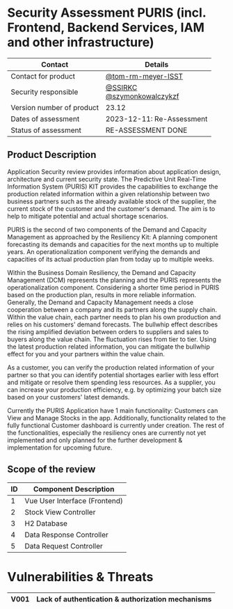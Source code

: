 # Security Assessment PURIS (incl. Frontend, Backend Services, IAM and other infrastructure)

| Contact                  | Details                                                                           |
| ------------------------- | ---------------------------------------------------------------------------------------------- |
| Contact for product       | [@tom-rm-meyer-ISST](https://github.com/tom-rm-meyer-ISST) |
| Security responsible      | [@SSIRKC](https://github.com/SSIRKC) <br> [@szymonkowalczykzf](https://github.com/szymonkowalczykzf) |
| Version number of product | 23.12                                                                                          |
| Dates of assessment       | 2023-12-11: Re-Assessment                                                                      |
| Status of assessment      | RE-ASSESSMENT DONE                                                                            |

## Product Description
Application Security review provides information about application design, architecture and current security state.
The Predictive Unit Real-Time Information System (PURIS) KIT provides the capabilities to exchange the production related information within a given relationship between two business partners such as the already available stock of the supplier, the current stock of the customer and the customer's demand. The aim is to help to mitigate potential and actual shortage scenarios.

PURIS is the second of two components of the Demand and Capacity Management as approached by the Resiliency Kit:
A planning component forecasting its demands and capacities for the next months up to multiple years.
An operationalization component verifying the demands and capacities of its actual production plan from today up to multiple weeks.


Within the Business Domain Resiliency, the Demand and Capacity Management (DCM) represents the planning and the PURIS represents the operationalization component. Considering a shorter time period in PURIS based on the production plan, results in more reliable information.
Generally, the Demand and Capacity Management needs a close cooperation between a company and its partners along the supply chain.
Within the value chain, each partner needs to plan his own production and relies on his customers' demand forecasts. The bullwhip effect describes the rising amplified deviation between orders to suppliers and sales to buyers along the value chain. The fluctuation rises from tier to tier. Using the latest production related information, you can mitigate the bullwhip effect for you and your partners within the value chain.

As a customer, you can verify the production related information of your partner so that you can identify potential shortages earlier with less effort and mitigate or resolve them spending less resources.
As a supplier, you can increase your production efficiency, e.g. by optimizing your batch size based on your customers' latest demands.

Currently the PURIS Application have 1 main functionality:
Customers can View and Manage Stocks in the app.
Additionally, functionality related to the fully functional Customer dashboard is currently under creation.
The rest of the functionalities, especially the resiliency ones are currently  not yet implemented and only planned for the further development & implementation for upcoming future.

## Scope of the review
|ID | Component Description |
| ------------------------- | ------------------------- |
|1 | Vue User Interface (Frontend) |
|2 | Stock View Controller |
|3 |	H2 Database |
|4 |	Data Response Controller |
|5 |	Data Request Controller |

# Vulnerabilities & Threats
| V001 | Lack of authentication & authorization mechanisms |
| ------------------------- | ------------------------- |

